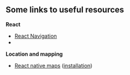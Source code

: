 

## Some links to useful resources

**React**
- [React Navigation](https://reactnavigation.org/docs/hello-react-navigation)
- 

**Location and mapping**
- [React native maps](https://github.com/react-native-maps/react-native-maps) ([installation](https://github.com/react-native-maps/react-native-maps/blob/master/docs/installation.md))